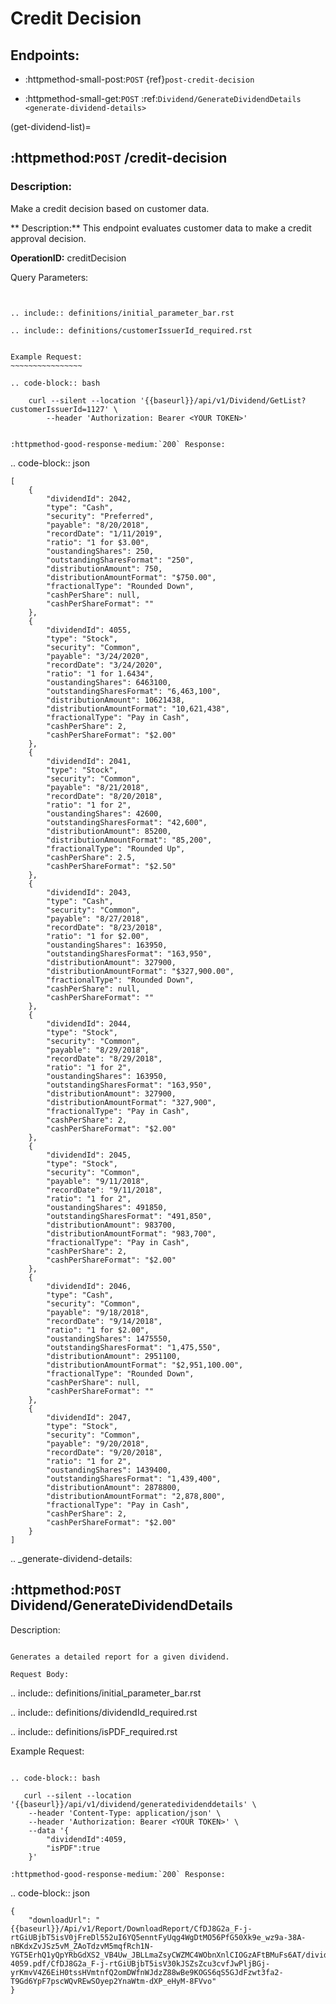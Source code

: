 




# Credit Decision











## Endpoints:







- :httpmethod-small-post:`POST` {ref}`post-credit-decision`





- :httpmethod-small-get:`POST` :ref:`Dividend/GenerateDividendDetails <generate-dividend-details>`






(get-dividend-list)=


## :httpmethod:`POST` /credit-decision








### Description:


Make a credit decision based on customer data.


** Description:**  This endpoint evaluates customer data to make a credit approval decision.



**OperationID:** creditDecision


Query Parameters:
~~~~~~~~~~~~~~~~~


.. include:: definitions/initial_parameter_bar.rst

.. include:: definitions/customerIssuerId_required.rst
   

Example Request:
~~~~~~~~~~~~~~~~

.. code-block:: bash

    curl --silent --location '{{baseurl}}/api/v1/Dividend/GetList?customerIssuerId=1127' \
        --header 'Authorization: Bearer <YOUR TOKEN>'


:httpmethod-good-response-medium:`200` Response:
~~~~~~~~~~~~~~~~~~~~~~~~~~~~~~~~~~~~~~~~~~~~~~~~~

.. code-block:: json
    
    [
        {
            "dividendId": 2042,
            "type": "Cash",
            "security": "Preferred",
            "payable": "8/20/2018",
            "recordDate": "1/11/2019",
            "ratio": "1 for $3.00",
            "oustandingShares": 250,
            "outstandingSharesFormat": "250",
            "distributionAmount": 750,
            "distributionAmountFormat": "$750.00",
            "fractionalType": "Rounded Down",
            "cashPerShare": null,
            "cashPerShareFormat": ""
        },
        {
            "dividendId": 4055,
            "type": "Stock",
            "security": "Common",
            "payable": "3/24/2020",
            "recordDate": "3/24/2020",
            "ratio": "1 for 1.6434",
            "oustandingShares": 6463100,
            "outstandingSharesFormat": "6,463,100",
            "distributionAmount": 10621438,
            "distributionAmountFormat": "10,621,438",
            "fractionalType": "Pay in Cash",
            "cashPerShare": 2,
            "cashPerShareFormat": "$2.00"
        },
        {
            "dividendId": 2041,
            "type": "Stock",
            "security": "Common",
            "payable": "8/21/2018",
            "recordDate": "8/20/2018",
            "ratio": "1 for 2",
            "oustandingShares": 42600,
            "outstandingSharesFormat": "42,600",
            "distributionAmount": 85200,
            "distributionAmountFormat": "85,200",
            "fractionalType": "Rounded Up",
            "cashPerShare": 2.5,
            "cashPerShareFormat": "$2.50"
        },
        {
            "dividendId": 2043,
            "type": "Cash",
            "security": "Common",
            "payable": "8/27/2018",
            "recordDate": "8/23/2018",
            "ratio": "1 for $2.00",
            "oustandingShares": 163950,
            "outstandingSharesFormat": "163,950",
            "distributionAmount": 327900,
            "distributionAmountFormat": "$327,900.00",
            "fractionalType": "Rounded Down",
            "cashPerShare": null,
            "cashPerShareFormat": ""
        },
        {
            "dividendId": 2044,
            "type": "Stock",
            "security": "Common",
            "payable": "8/29/2018",
            "recordDate": "8/29/2018",
            "ratio": "1 for 2",
            "oustandingShares": 163950,
            "outstandingSharesFormat": "163,950",
            "distributionAmount": 327900,
            "distributionAmountFormat": "327,900",
            "fractionalType": "Pay in Cash",
            "cashPerShare": 2,
            "cashPerShareFormat": "$2.00"
        },
        {
            "dividendId": 2045,
            "type": "Stock",
            "security": "Common",
            "payable": "9/11/2018",
            "recordDate": "9/11/2018",
            "ratio": "1 for 2",
            "oustandingShares": 491850,
            "outstandingSharesFormat": "491,850",
            "distributionAmount": 983700,
            "distributionAmountFormat": "983,700",
            "fractionalType": "Pay in Cash",
            "cashPerShare": 2,
            "cashPerShareFormat": "$2.00"
        },
        {
            "dividendId": 2046,
            "type": "Cash",
            "security": "Common",
            "payable": "9/18/2018",
            "recordDate": "9/14/2018",
            "ratio": "1 for $2.00",
            "oustandingShares": 1475550,
            "outstandingSharesFormat": "1,475,550",
            "distributionAmount": 2951100,
            "distributionAmountFormat": "$2,951,100.00",
            "fractionalType": "Rounded Down",
            "cashPerShare": null,
            "cashPerShareFormat": ""
        },
        {
            "dividendId": 2047,
            "type": "Stock",
            "security": "Common",
            "payable": "9/20/2018",
            "recordDate": "9/20/2018",
            "ratio": "1 for 2",
            "oustandingShares": 1439400,
            "outstandingSharesFormat": "1,439,400",
            "distributionAmount": 2878800,
            "distributionAmountFormat": "2,878,800",
            "fractionalType": "Pay in Cash",
            "cashPerShare": 2,
            "cashPerShareFormat": "$2.00"
        }
    ]


.. _generate-dividend-details:

:httpmethod:`POST` Dividend/GenerateDividendDetails
-----------------------------------------------------

Description:
~~~~~~~~~~~~~~

Generates a detailed report for a given dividend.

Request Body:
~~~~~~~~~~~~~~~~~

.. include:: definitions/initial_parameter_bar.rst

.. include:: definitions/dividendId_required.rst

.. include:: definitions/isPDF_required.rst


Example Request:
~~~~~~~~~~~~~~~~

.. code-block:: bash

   curl --silent --location '{{baseurl}}/api/v1/dividend/generatedividenddetails' \
    --header 'Content-Type: application/json' \
    --header 'Authorization: Bearer <YOUR TOKEN>' \
    --data '{
        "dividendId":4059,           
        "isPDF":true   
    }'

:httpmethod-good-response-medium:`200` Response:
~~~~~~~~~~~~~~~~~~~~~~~~~~~~~~~~~~~~~~~~~~~~~~~~~

.. code-block:: json

    {
        "downloadUrl": "{{baseurl}}/Api/v1/Report/DownloadReport/CfDJ8G2a_F-j-rtGiUBjbT5isV0jFreDl552uI6YQ5enntFyUqg4WgDtMO56PfG50Xk9e_wz9a-38A-nBKdxZvJSz5vM_ZAoTdzvM5mqfRch1N-YGT5ErhQ1yQpYRbGdXS2_VB4Uw_JBLLmaZsyCWZMC4WObnXnlCIOGzAFtBMuFs6AT/dividend-4059.pdf/CfDJ8G2a_F-j-rtGiUBjbT5isV30kJSZsZcu3cvfJwPljBGj-yrKmvV4Z6EiH0tssHVmtnfQ2omDWfnWJdzZ88wBe9KOGS6qS5GJdFzwt3fa2-T9Gd6YpF7pscWQvREwSOyep2YnaWtm-dXP_eHyM-8FVvo"
    }


